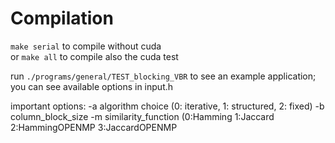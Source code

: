 # Compilation

`` make serial `` to compile without cuda  
or
``make all`` to compile also the cuda test

run ``./programs/general/TEST_blocking_VBR`` to see an example application; you can see available options in input.h

important options: 
-a algorithm choice (0: iterative, 1: structured, 2: fixed)
-b column_block_size
-m similarity_function (0:Hamming 1:Jaccard 2:HammingOPENMP 3:JaccardOPENMP
